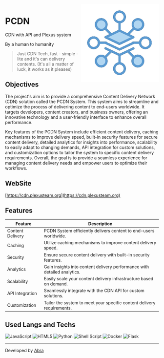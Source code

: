 <img width="256px" align="right" src="icon.png" alt="PCDN">

# PCDN

CDN with API and Plexus system

By a human to humanity

> Just CDN Tech, fast - simple - lite and it's can delivery contents. (It's all a matter of luck, it works as it pleases)

## Objectives

The project's aim is to provide a comprehensive Content Delivery Network (CDN) solution called the PCDN System. This system aims to streamline and optimize the process of delivering content to end-users worldwide. It targets developers, content creators, and business owners, offering an innovative technology and a user-friendly interface to enhance overall performance.

Key features of the PCDN System include efficient content delivery, caching mechanisms to improve delivery speed, built-in security features for secure content delivery, detailed analytics for insights into performance, scalability to easily adapt to changing demands, API integration for custom solutions, and customization options to tailor the system to specific content delivery requirements. Overall, the goal is to provide a seamless experience for managing content delivery needs and empower users to optimize their workflows.

## WebSite
[https://cdn.plexusteam.org](https://cdn.plexusteam.org)

## Features

| Feature           | Description                                                |
|-------------------|------------------------------------------------------------|
| Content Delivery  | PCDN System efficiently delivers content to end-users worldwide.   |
| Caching           | Utilize caching mechanisms to improve content delivery speed.       |
| Security          | Ensure secure content delivery with built-in security features.      |
| Analytics         | Gain insights into content delivery performance with detailed analytics. |
| Scalability       | Easily scale your content delivery infrastructure based on demand.   |
| API Integration   | Seamlessly integrate with the CDN API for custom solutions.           |
| Customization     | Tailor the system to meet your specific content delivery requirements. |

## Used Langs and Techs
![JavaScript](https://img.shields.io/badge/javascript-%23323330.svg?style=for-the-badge&logo=javascript&logoColor=%23F7DF1E)
![HTML5](https://img.shields.io/badge/html5-%23E34F26.svg?style=for-the-badge&logo=html5&logoColor=white)
![Python](https://img.shields.io/badge/python-3670A0?style=for-the-badge&logo=python&logoColor=ffdd54)
![Shell Script](https://img.shields.io/badge/shell_script-%23121011.svg?style=for-the-badge&logo=gnu-bash&logoColor=white)
![Docker](https://img.shields.io/badge/docker-%230db7ed.svg?style=for-the-badge&logo=docker&logoColor=white)
![Flask](https://img.shields.io/badge/Flask-blue?style=for-the-badge&logo=flask&logoColor=ffdd54)

------------ 
Developed by [Abra](https://github.com/the-abra "Abra")
